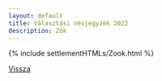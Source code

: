 ```yaml
---
layout: default
title: Választási névjegyzék 2022
description: Zók
---
```


{% include settlementHTMLs/Zook.html %}

[Vissza](../)